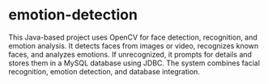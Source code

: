 # emotion-detection
This Java-based project uses OpenCV for face detection, recognition, and emotion analysis. It detects faces from images or video, recognizes known faces, and analyzes emotions. If unrecognized, it prompts for details and stores them in a MySQL database using JDBC. The system combines facial recognition, emotion detection, and database integration.

